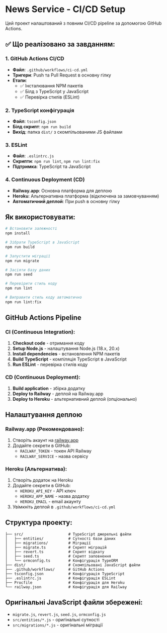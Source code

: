 # News Service - CI/CD Setup

Цей проект налаштований з повним CI/CD pipeline за допомогою GitHub Actions.

## ✅ Що реалізовано за завданням:

### 1. GitHub Actions CI/CD
- **Файл**: `.github/workflows/ci-cd.yml`
- **Тригери**: Push та Pull Request в основну гілку
- **Етапи**:
  - ✅ Інсталювання NPM пакетів
  - ✅ Білд з TypeScript у JavaScript
  - ✅ Перевірка стилів (ESLint)

### 2. TypeScript конфігурація
- **Файл**: `tsconfig.json`
- **Білд скрипт**: `npm run build`
- **Вихід**: папка `dist/` з скомпільованими JS файлами

### 3. ESLint
- **Файл**: `.eslintrc.js`
- **Скрипти**: `npm run lint`, `npm run lint:fix`
- **Підтримка**: TypeScript та JavaScript

### 4. Continuous Deployment (CD)
- **Railway.app**: Основна платформа для деплою
- **Heroku**: Альтернативна платформа (відключена за замовчуванням)
- **Автоматичний деплой**: При push в основну гілку

## Як використовувати:

```bash
# Встановити залежності
npm install

# Зібрати TypeScript в JavaScript
npm run build

# Запустити міграції
npm run migrate

# Засіяти базу даних
npm run seed

# Перевірити стиль коду
npm run lint

# Виправити стиль коду автоматично
npm run lint:fix
```

## GitHub Actions Pipeline

### CI (Continuous Integration):
1. **Checkout code** - отримання коду
2. **Setup Node.js** - налаштування Node.js (18.x, 20.x)
3. **Install dependencies** - встановлення NPM пакетів
4. **Build TypeScript** - компіляція TypeScript в JavaScript
5. **Run ESLint** - перевірка стилів коду

### CD (Continuous Deployment):
1. **Build application** - збірка додатку
2. **Deploy to Railway** - деплой на Railway.app
3. **Deploy to Heroku** - альтернативний деплой (опціонально)

## Налаштування деплою

### Railway.app (Рекомендовано):
1. Створіть акаунт на [railway.app](https://railway.app)
2. Додайте секрети в GitHub:
   - `RAILWAY_TOKEN` - токен API Railway
   - `RAILWAY_SERVICE` - назва сервісу

### Heroku (Альтернатива):
1. Створіть додаток на Heroku
2. Додайте секрети в GitHub:
   - `HEROKU_API_KEY` - API ключ
   - `HEROKU_APP_NAME` - назва додатку
   - `HEROKU_EMAIL` - email акаунту
3. Увімкніть деплой в `.github/workflows/ci-cd.yml`

## Структура проекту:

```
├── src/                    # TypeScript джерельні файли
│   ├── entities/           # Сутності бази даних
│   ├── migrations/         # Міграції
│   ├── migrate.ts          # Скрипт міграцій
│   ├── revert.ts           # Скрипт відкату
│   ├── seed.ts             # Скрипт заповнення
│   └── ormconfig.ts        # Конфігурація TypeORM
├── dist/                   # Скомпільовані JavaScript файли
├── .github/workflows/      # GitHub Actions
├── tsconfig.json           # Конфігурація TypeScript
├── .eslintrc.js            # Конфігурація ESLint
├── Procfile                # Конфігурація для Heroku
└── railway.json            # Конфігурація для Railway
```

## Оригінальні JavaScript файли збережені:
- `migrate.js`, `revert.js`, `seed.js`, `ormconfig.js`
- `src/entities/*.js` - оригінальні сутності
- `src/migrations/*.js` - оригінальні міграції
